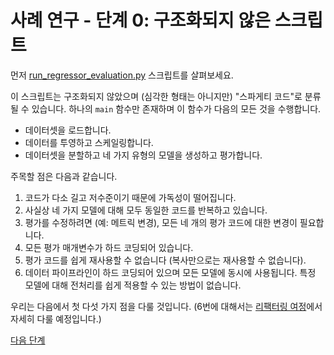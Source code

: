 # 사례 연구 - 단계 0: 구조화되지 않은 스크립트

먼저 [run_regressor_evaluation.py](run_regressor_evaluation.py) 스크립트를 살펴보세요.

이 스크립트는 구조화되지 않았으며 (심각한 형태는 아니지만) "스파게티 코드"로 분류될 수 있습니다. 하나의 `main` 함수만 존재하며 이 함수가 다음의 모든 것을 수행합니다.

- 데이터셋을 로드합니다.
- 데이터를 투영하고 스케일링합니다.
- 데이터셋을 분할하고 네 가지 유형의 모델을 생성하고 평가합니다.

주목할 점은 다음과 같습니다.

1. 코드가 다소 길고 저수준이기 때문에 가독성이 떨어집니다.
2. 사실상 네 가지 모델에 대해 모두 동일한 코드를 반복하고 있습니다.
3. 평가를 수정하려면 (예: 메트릭 변경), 모든 네 개의 평가 코드에 대한 변경이 필요합니다.
4. 모든 평가 매개변수가 하드 코딩되어 있습니다.
5. 평가 코드를 쉽게 재사용할 수 없습니다 (복사만으로는 재사용할 수 없습니다).
6. 데이터 파이프라인이 하드 코딩되어 있으며 모든 모델에 동시에 사용됩니다. 특정 모델에 대해 전처리를 쉽게 적용할 수 있는 방법이 없습니다.

우리는 다음에서 첫 다섯 가지 점을 다룰 것입니다.
(6번에 대해서는 [리팩터링 여정](../../refactoring-journey/README.md)에서 자세히 다룰 예정입니다.)

[다음 단계](../02b-case-study-1-function-extraction/README.md)